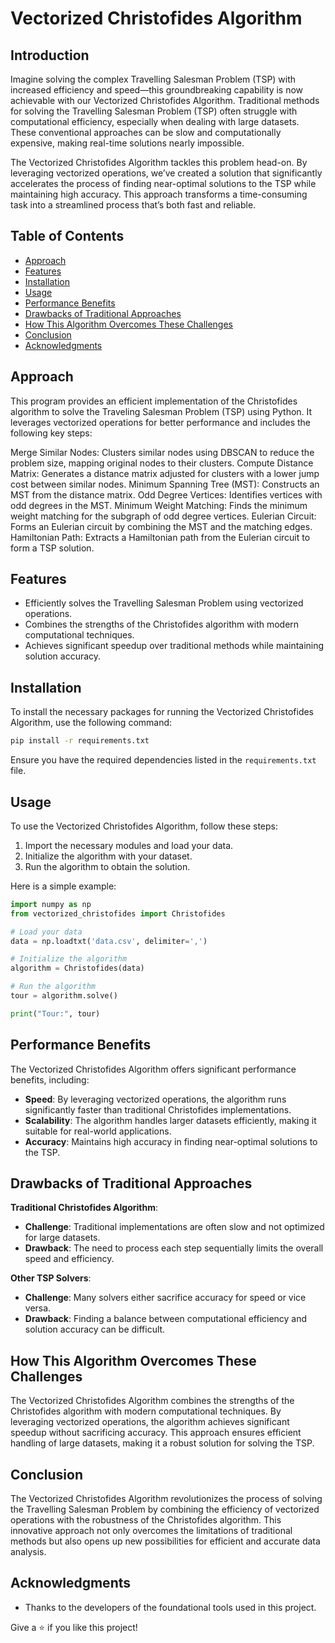 # Vectorized Christofides Algorithm

## Introduction
Imagine solving the complex Travelling Salesman Problem (TSP) with increased efficiency and speed—this groundbreaking capability is now achievable with our Vectorized Christofides Algorithm.
Traditional methods for solving the Travelling Salesman Problem (TSP) often struggle with computational efficiency, especially when dealing with large datasets. These conventional approaches can be slow and computationally expensive, making real-time solutions nearly impossible.

The Vectorized Christofides Algorithm tackles this problem head-on. By leveraging vectorized operations, we’ve created a solution that significantly accelerates the process of finding near-optimal solutions to the TSP while maintaining high accuracy. This approach transforms a time-consuming task into a streamlined process that’s both fast and reliable.

## Table of Contents
- [Approach](#approach)
- [Features](#features)
- [Installation](#installation)
- [Usage](#usage)
- [Performance Benefits](#performance-benefits)
- [Drawbacks of Traditional Approaches](#drawbacks-of-traditional-approaches)
- [How This Algorithm Overcomes These Challenges](#how-this-algorithm-overcomes-these-challenges)
- [Conclusion](#conclusion)
- [Acknowledgments](#acknowledgments)

## Approach
This program provides an efficient implementation of the Christofides algorithm to solve the Traveling Salesman Problem (TSP) using Python. It leverages vectorized operations for better performance and includes the following key steps:

Merge Similar Nodes: Clusters similar nodes using DBSCAN to reduce the problem size, mapping original nodes to their clusters.
Compute Distance Matrix: Generates a distance matrix adjusted for clusters with a lower jump cost between similar nodes.
Minimum Spanning Tree (MST): Constructs an MST from the distance matrix.
Odd Degree Vertices: Identifies vertices with odd degrees in the MST.
Minimum Weight Matching: Finds the minimum weight matching for the subgraph of odd degree vertices.
Eulerian Circuit: Forms an Eulerian circuit by combining the MST and the matching edges.
Hamiltonian Path: Extracts a Hamiltonian path from the Eulerian circuit to form a TSP solution.

## Features

- Efficiently solves the Travelling Salesman Problem using vectorized operations.
- Combines the strengths of the Christofides algorithm with modern computational techniques.
- Achieves significant speedup over traditional methods while maintaining solution accuracy.

## Installation

To install the necessary packages for running the Vectorized Christofides Algorithm, use the following command:

```bash
pip install -r requirements.txt
```

Ensure you have the required dependencies listed in the `requirements.txt` file.

## Usage

To use the Vectorized Christofides Algorithm, follow these steps:

1. Import the necessary modules and load your data.
2. Initialize the algorithm with your dataset.
3. Run the algorithm to obtain the solution.

Here is a simple example:

```python
import numpy as np
from vectorized_christofides import Christofides

# Load your data
data = np.loadtxt('data.csv', delimiter=',')

# Initialize the algorithm
algorithm = Christofides(data)

# Run the algorithm
tour = algorithm.solve()

print("Tour:", tour)
```

## Performance Benefits

The Vectorized Christofides Algorithm offers significant performance benefits, including:

- **Speed**: By leveraging vectorized operations, the algorithm runs significantly faster than traditional Christofides implementations.
- **Scalability**: The algorithm handles larger datasets efficiently, making it suitable for real-world applications.
- **Accuracy**: Maintains high accuracy in finding near-optimal solutions to the TSP.

## Drawbacks of Traditional Approaches

**Traditional Christofides Algorithm**:
- **Challenge**: Traditional implementations are often slow and not optimized for large datasets.
- **Drawback**: The need to process each step sequentially limits the overall speed and efficiency.

**Other TSP Solvers**:
- **Challenge**: Many solvers either sacrifice accuracy for speed or vice versa.
- **Drawback**: Finding a balance between computational efficiency and solution accuracy can be difficult.

## How This Algorithm Overcomes These Challenges

The Vectorized Christofides Algorithm combines the strengths of the Christofides algorithm with modern computational techniques. By leveraging vectorized operations, the algorithm achieves significant speedup without sacrificing accuracy. This approach ensures efficient handling of large datasets, making it a robust solution for solving the TSP.

## Conclusion

The Vectorized Christofides Algorithm revolutionizes the process of solving the Travelling Salesman Problem by combining the efficiency of vectorized operations with the robustness of the Christofides algorithm. This innovative approach not only overcomes the limitations of traditional methods but also opens up new possibilities for efficient and accurate data analysis.

## Acknowledgments

- Thanks to the developers of the foundational tools used in this project.

Give a ⭐️ if you like this project!

